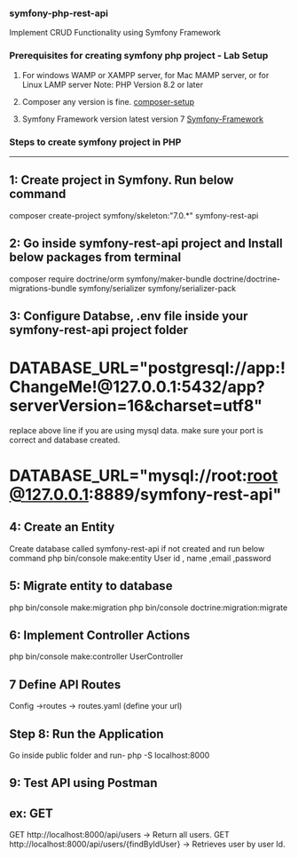 ### symfony-php-rest-api
Implement CRUD Functionality using Symfony Framework

### Prerequisites for creating symfony php project - Lab Setup
1. For windows WAMP or XAMPP server, for Mac MAMP server, or for Linux LAMP server
Note: PHP Version 8.2 or later

2. Composer any version is fine.
   [composer-setup](https://getcomposer.org/download/)

3. Symfony Framework version latest version 7
  [Symfony-Framework](https://symfony.com/doc/current/setup.html)


### Steps to create symfony project in PHP
--------------------------------------------------------------------------------------------------------------------------------------
## 1: Create project in Symfony. Run below command
composer create-project symfony/skeleton:"7.0.*" symfony-rest-api
 
## 2: Go inside symfony-rest-api project and Install below packages from terminal
composer require doctrine/orm symfony/maker-bundle doctrine/doctrine-migrations-bundle symfony/serializer symfony/serializer-pack
 
## 3: Configure Databse, .env file inside your symfony-rest-api project folder
   # DATABASE_URL="postgresql://app:!ChangeMe!@127.0.0.1:5432/app?serverVersion=16&charset=utf8"

replace above line if you are using mysql data. make sure your port is correct and database created.
   # DATABASE_URL="mysql://root:root@127.0.0.1:8889/symfony-rest-api"
               
## 4: Create an Entity 
Create database called symfony-rest-api if not created and run below command
php bin/console make:entity User
id , name ,email ,password
 
## 5: Migrate entity to database
php bin/console make:migration
php bin/console doctrine:migration:migrate

## 6: Implement Controller Actions 
php bin/console make:controller UserController

## 7 Define API Routes 
Config ->routes -> routes.yaml (define your url)

## Step 8: Run the Application
Go inside public folder and run-
php -S localhost:8000

## 9: Test API using Postman 
ex: GET
------------------
GET http://localhost:8000/api/users -> Return all users.
GET http://localhost:8000/api/users/{findByIdUser} -> Retrieves user by user Id.



